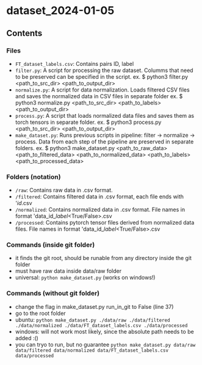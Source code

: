 # dataset_2024-01-05

## Contents

### Files
- `FT_dataset_labels.csv`: Contains pairs ID, label
- `filter.py`: A script for processing the raw dataset. 
                Columms that need to be preserved can be specified in the script.
                ex. $ python3 filter.py <path_to_src_dir> <path_to_output_dir> 
- `normalize.py`: A script for data normalization.
                  Loads filtered CSV files and saves the normalized data in CSV files
                  in separate folder
                  ex. $ python3 normalize.py <path_to_src_dir> <path_to_labels> <path_to_output_dir> 
- `process.py`: A script that loads normalized data files and saves them as torch tensors
                in separate folder.
                ex. $ python3 process.py <path_to_src_dir> <path_to_output_dir>
- `make_dataset.py`: Runs previous scripts in pipeline: filter -> normalize -> process.
                      Data from each step of the pipeline are preserved in separate folders.
                      ex. $ python3 make_dataset.py <path_to_raw_data> <path_to_filtered_data> <path_to_normalized_data> <path_to_labels> <path_to_processed_data>

### Folders (notation)
- `/raw`: Contains raw data in .csv format.
- `/filtered`: Contains filtered data in .csv format, each file ends with '_id_<num>.csv
- `/normalized`: Contains normalized data in .csv format. 
                  File names in format 'data_id_<num>_label_<True/False>.csv
- `/processed`: Contains pytorch tensor files derived from normalized data files.
                File names in format 'data_id_<num>_label_<True/False>.csv



### Commands (inside git folder)
- it finds the git root, should be runable from any directory inside the git folder
- must have raw data inside data/raw folder
- universal: `python make_dataset.py` (works on windows!)

### Commands (without git folder)
- change the flag in make_dataset.py run_in_git to False (line 37)
- go to the root folder
- ubuntu: `python make_dataset.py ./data/raw ./data/filtered ./data/normalized ./data/FT_dataset_labels.csv ./data/processed`
- windows: will not work most likely, since the absolute path needs to be added :()
- you can tryo to run, but no guarantee `python make_dataset.py data/raw data/filtered data/normalized data/FT_dataset_labels.csv data/processed`